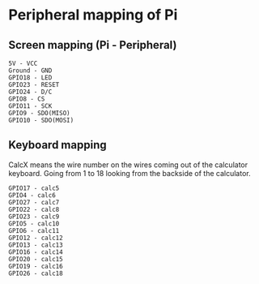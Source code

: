 # Peripheral mapping of Pi

## Screen mapping (Pi - Peripheral)

```
5V - VCC
Ground - GND
GPIO18 - LED
GPIO23 - RESET
GPIO24 - D/C
GPIO8 - CS
GPIO11 - SCK
GPIO9 - SDO(MISO)
GPIO10 - SDO(MOSI)
```

## Keyboard mapping

CalcX means the wire number on the wires coming out of the calculator keyboard.
Going from 1 to 18 looking from the backside of the calculator.

```
GPIO17 - calc5
GPIO4 - calc6
GPIO27 - calc7
GPIO22 - calc8
GPIO23 - calc9
GPIO5 - calc10
GPIO6 - calc11
GPIO12 - calc12
GPIO13 - calc13
GPIO16 - calc14
GPIO20 - calc15
GPIO19 - calc16
GPIO26 - calc18
```
